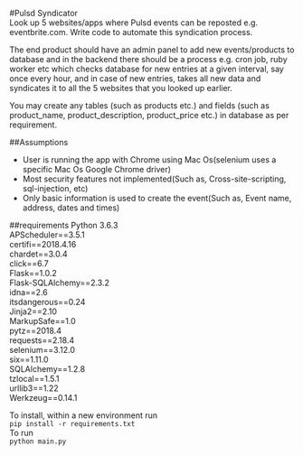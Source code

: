 #Pulsd Syndicator  
Look up 5 websites/apps where Pulsd events can be reposted e.g. eventbrite.com. Write code
to automate this syndication process.

The end product should have an admin panel to add new events/products to database and in
the backend there should be a process e.g. cron job, ruby worker etc which checks database for
new entries at a given interval, say once every hour, and in case of new entries, takes all new
data and syndicates it to all the 5 websites that you looked up earlier.

You may create any tables (such as products etc.) and fields (such as product_name,
product_description, product_price etc.) in database as per requirement.

##Assumptions
- User is running the app with Chrome using Mac Os(selenium uses a specific Mac Os Google Chrome driver)
- Most security features not implemented(Such as, Cross-site-scripting, sql-injection, etc)
- Only basic information is used to create the event(Such as, Event name, address, dates and times)

##requirements
Python 3.6.3  
APScheduler==3.5.1  
certifi==2018.4.16  
chardet==3.0.4  
click==6.7  
Flask==1.0.2  
Flask-SQLAlchemy==2.3.2  
idna==2.6  
itsdangerous==0.24  
Jinja2==2.10  
MarkupSafe==1.0  
pytz==2018.4  
requests==2.18.4  
selenium==3.12.0  
six==1.11.0  
SQLAlchemy==1.2.8  
tzlocal==1.5.1  
urllib3==1.22  
Werkzeug==0.14.1  

To install, within a new environment run  
`pip install -r requirements.txt`  
To run  
`python main.py`
